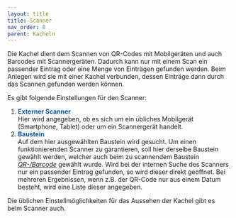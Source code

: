 ```yaml
---
layout: title
title: Scanner
nav_order: 8
parent: Kacheln
---
```


Die Kachel dient dem Scannen von QR-Codes mit Mobilgeräten und auch Barcodes mit Scannergeräten. Dadurch kann nur mit einem Scan ein passender Eintrag oder eine Menge von Einträgen gefunden werden.
Beim Anlegen wird sie mit einer Kachel verbunden, dessen Einträge dann durch das Scannen gefunden werden können.

Es gibt folgende Einstellungen für den Scanner:

1. <span style="color:#0b5394">**Externer Scanner**</span>  
   Hier wird angegeben, ob es sich um ein übliches Mobilgerät (Smartphone, Tablet) oder um ein Scannergerät handelt.
2. <span style="color:#0b5394">**Baustein**</span>  
   Auf dem hier ausgewählten Baustein wird gesucht. Um einen funktionierenden Scanner zu garantieren, soll hier derselbe Baustein gewählt werden, welcher auch beim
   zu scannendem Baustein [_QR-/Barcode_](/docs/record-spec-settings/grand-child-expanded/qr-barcode.html) gewählt wurde.
   Wird bei der internen Suche des Scanners nur ein passender Eintrag gefunden, so wird dieser direkt geöffnet.
   Bei mehreren Ergebnissen, wenn z.B. der QR-Code nur aus einem Datum besteht, wird eine Liste dieser angegeben.

Die üblichen Einstellmöglichkeiten für das Aussehen der Kachel gibt es beim Scanner auch.
